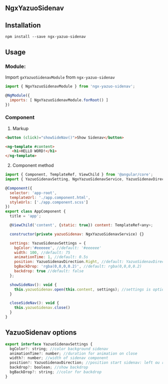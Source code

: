 ## NgxYazuoSidenav

## Installation

`npm install --save ngx-yazuo-sidenav`

## Usage

### Module:

Import `gxYazuoSidenavModule` from `ngx-yazuo-sidenav`

```javascript
import { NgxYazuoSidenavModule } from 'ngx-yazuo-sidenav';

@NgModule({
  imports: [ NgxYazuoSidenavModule.forRoot() ]
})
```

### Component

1. Markup

```html
<button (click)="showSideNav()">Show Sidenav</button>

<ng-template #content>
   <h1>HELLO WORD!</h1>
</ng-template>
```

2. Component method

```javascript
import { Component, TemplateRef, ViewChild } from '@angular/core';
import { YazuoSidenavSetting, NgxYazuoSidenavService, YazuoSidenavDirection } from 'ngx-yazuo-sidenav';

@Component({
  selector: 'app-root',
  templateUrl: './app.component.html',
  styleUrls: ['./app.component.scss']
})
export class AppComponent {
  title = 'app';

  @ViewChild('content', {static: true}) content: TemplateRef<any>;

  constructor(private yazuoSidenav: NgxYazuoSidenavService) {}

  settings: YazuoSidenavSettings = {
    bgColor:'#eeeeee', //default: '#eeeeee'
    width: 100, //default: 75
    animationTime: 1, //default: 0.5s
    position: YazuoSidenavDirection.Right, //default: YazuoSidenavDirection.Left
    bgBackDrop: 'rgba(0,0,0,0.2)', //default: rgba(0,0,0,0.2)
    backdrop: true //default: false
  };

  showSideNav(): void {
    this.yazuoSidenav.open(this.content, settings); //settings is optional
  }

  closeSideNav(): void {
    this.yazuoSidenav.close()
  }
}
```

## YazuoSidenav options
```javascript
export interface YazuoSidenavSettings {
  bgColor?: string; //color background sidenav
  animationTime?: number; //duration for animation on close
  width?: number; //width of sidenav component
  position?: YazuoSidenavDirection; //position start sidenav: left ou right
  backdrop?: boolean; //show backdrop
  bgBackDrop?: string; //color for backdrop
}
```